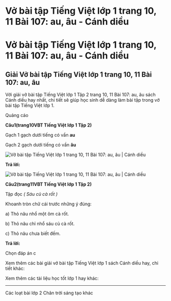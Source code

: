 # Vở bài tập Tiếng Việt lớp 1 trang 10, 11 Bài 107: au, âu - Cánh diều

# Vở bài tập Tiếng Việt lớp 1 trang 10, 11 Bài 107: au, âu - Cánh diều

## Giải Vở bài tập Tiếng Việt lớp 1 trang 10, 11 Bài 107: au, âu

Với giải vở bài tập Tiếng Việt lớp 1 Tập 2 trang 10, 11 Bài 107: au, âu sách Cánh diều hay nhất, chi tiết sẽ giúp học sinh dễ dàng làm bài tập trong vở bài tập Tiếng Việt lớp 1.

Quảng cáo

**Câu****1****(trang****10****VBT Tiếng Việt lớp 1 Tập 2)**

Gạch 1 gạch dưới tiếng có vần **au**

Gạch 2 gạch dưới tiếng có vần **âu**

![Vở bài tập Tiếng Việt lớp 1 trang 10, 11 Bài 107: au, âu | Cánh diều](https://www.vietjack.com/vbt-tieng-viet-1-cd/images/bai-107-au-au-87729.png)

**Trả lời:**

![Vở bài tập Tiếng Việt lớp 1 trang 10, 11 Bài 107: au, âu | Cánh diều](https://www.vietjack.com/vbt-tieng-viet-1-cd/images/bai-107-au-au-87731.png)

**Câu****2****(trang****11****VBT Tiếng Việt lớp 1 Tập 2)**

Tập đọc _( Sáu củ cà rốt )_

Khoanh tròn chữ cái trước những ý đúng:

a) Thỏ nâu nhổ một ôm cà rốt. 

b) Thỏ nâu chỉ nhổ sáu củ cà rốt. 

c) Thỏ nâu chưa biết đếm.

**Trả lời:**

Chọn đáp án c

Xem thêm các bài giải vở bài tập Tiếng Việt lớp 1 sách Cánh diều hay, chi tiết khác:

Xem thêm các tài liệu học tốt lớp 1 hay khác:

* * *

Các loạt bài lớp 2 Chân trời sáng tạo khác
